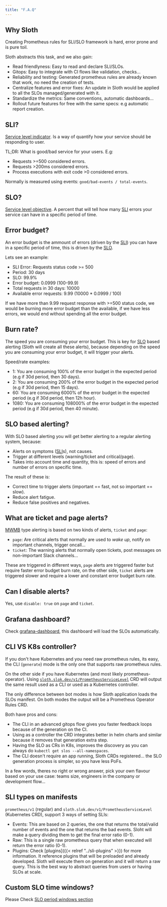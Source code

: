 ```yaml
---
title: "F.A.Q"
---
```


## Why Sloth

Creating Prometheus rules for SLI/SLO framework is hard, error prone and is pure toil.

Sloth abstracts this task, and we also gain:

- Read friendlyness: Easy to read and declare SLI/SLOs.
- Gitops: Easy to integrate with CI flows like validation, checks...
- Reliability and testing: Generated prometheus rules are already known that work, no need the creation of tests.
- Centralize features and error fixes: An update in Sloth would be applied to all the SLOs managed/generated with it.
- Standardize the metrics: Same conventions, automatic dashboards...
- Rollout future features for free with the same specs: e.g automatic report creation.

## SLI?

[Service level indicator][sli]. Is a way of quantify how your service should be responding to user.

TL;DR: What is good/bad service for your users. E.g:

- Requests >=500 considered errors.
- Requests >200ms considered errors.
- Process executions with exit code >0 considered errors.

Normally is measured using events: `good/bad-events / total-events`.

## SLO?

[Service level objective][slo]. A percent that will tell how many [SLI] errors your service can have in a specific period of time.

## Error budget?

An error budget is the ammount of errors (driven by the [SLI]) you can have in a specific period of time, this is driven by the [SLO].

Lets see an example:

- SLI Error: Requests status code >= 500
- Period: 30 days
- SLO: 99.9%
- Error budget: 0.0999 (100-99.9)
- Total requests in 30 days: 10000
- Available error requests: 9.99 (10000 \* 0.0999 / 100)

If we have more than 9.99 request response with >=500 status code, we would be burning more error budget than the available, if we have less errors, we would end without spending all the error budget.

## Burn rate?

The speed you are consuming your error budget. This is key for [SLO] based alerting (Sloth will create all these alerts), because depending on the speed you are consuming your error budget, it will trigger your alerts.

Speed/rate examples:

- 1: You are consuming 100% of the error budget in the expected period (e.g if 30d period, then 30 days).
- 2: You are consuming 200% of the error budget in the expected period (e.g if 30d period, then 15 days).
- 60: You are consuming 6000% of the error budget in the expected period (e.g if 30d period, then 12h hour).
- 1080: You are consuming 108000% of the error budget in the expected period (e.g if 30d period, then 40 minute).

## SLO based alerting?

With SLO based alerting you will get better alerting to a regular alerting system, because:

- Alerts on symptoms ([SLI]s), not causes.
- Trigger at different levels (warning/ticket and critical/page).
- Takes into account time and quantity, this is: speed of errors and number of errors on specific time.

The result of these is:

- Correct time to trigger alerts (important == fast, not so important == slow).
- Reduce alert fatigue.
- Reduce false positives and negatives.

## What are ticket and page alerts?

[MWMB] type alerting is based on two kinds of alerts, `ticket` and `page`:

- `page`: Are critical alerts that normally are used to _wake up_, notify on important channels, trigger oncall...
- `ticket`: The warning alerts that normally open tickets, post messages on non-important Slack channels...

These are triggered in different ways, `page` alerts are triggered faster but require faster error budget burn rate, on the other side, `ticket` alerts
are triggered slower and require a lower and constant error budget burn rate.

## Can I disable alerts?

Yes, use `disable: true` on `page` and `ticket`.

## Grafana dashboard?

Check [grafana-dashboard](../introduction/dashboards.md), this dashboard will load the SLOs automatically.

## CLI VS K8s controller?

If you don't have Kubernetes and you need raw prometheus rules, its easy, the CLI (`generate`) mode is the only one that supports raw prometheus rules.

On the other side if you have Kubernetes (and most likely prometheus-operator). Using [`sloth.slok.dev/v1/PrometheusServiceLevel`](pkg/kubernetes/api/sloth/v1) CRD will output the same result used as a CLI or used as a Kubernetes controller.

The only difference between bot modes is how Sloth application loads the SLOs manifest. On both modes the output will be a Prometheus Operator Rules CRD.

Both have pros and cons:

- The CLI in an advanced gitops flow gives you faster feedback loops because of the generation on the CI.
- Using as a controller the CRD integrates better in helm charts and similar because it removes that generation extra step.
- Having the SLO as CRs in K8s, improves the discovery as you can always do `kubectl get slos --all-namespaces`.
- The CLI doesn't require an app running, Sloth CRDs registered... the SLO generation process is simpler, so you have less PoFs.

In a few words, theres no right or wrong answer, pick your own flavour based on your use case: teams size, engineers in the company or development flow...

## SLI types on manifests

`prometheus/v1` (regular) and `sloth.slok.dev/v1/PrometheusServiceLevel` (Kubernetes CRD), support 3 ways of setting SLIs:

- Events: This are based on 2 queries, the one that returns the total/valid number of events and the one that returns the bad events. Sloht will make a query dividing them to get the final error ratio (0-1).
- Raw: This is a single raw prometheus query that when executed will return the error ratio (0-1).
- Plugins: Check [plugins]({{< relref "../sli-plugins" >}}) for more information. It reference plugins that will be preloaded and already developed. Sloth will execute them on generation and it will return a raw query. This is the best way to abstract queries from users or having SLOs at scale.

## Custom SLO time windows?

Please Check [SLO period windows section](../usage/slo-period-windows.md)

[mwmb]: https://landing.google.com/sre/workbook/chapters/alerting-on-slos/#6-multiwindow-multi-burn-rate-alerts
[sli]: https://landing.google.com/sre/sre-book/chapters/service-level-objectives/#indicators-o8seIAcZ
[slo]: https://landing.google.com/sre/sre-book/chapters/service-level-objectives/#objectives-g0s1tdcz
